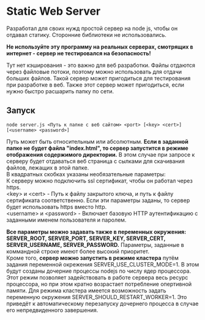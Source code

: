 # Static Web Server
Разработал для своих нужд простой сервер на node js, чтобы он отдавал статику. Сторонние библиотеки не использовались.

**Не используйте эту программу на реальных серверах, смотрящих в интернет - сервер не тестировался на безопасность!**

Тут нет кэширования - это важно для веб разработки.
Файлы отдаются через файловые потоки, поэтому можно использовать для отдачи больших файлов.
Такой сервер может пригодиться для тестирования при разработке в веб. Также этот сервер может пригодиться, если нужно быстро расшарить папку по сети.

## Запуск

```
node server.js <Путь к папке с веб сайтом> <port> [<key> <cert>] [<username> <password>]
```
Путь может быть относительным или абсолютным. **Если в заданной папке не будет файла "index.html", то сервер запустится в режиме отображения содержимого директории.** В этом случае при запросе к серверу будет отдаваться веб страница с сылками для скачивания файлов, лежащих в этой папке.  
В квадратных скобках указаны необязательные параметры:  
К серверу можно подключить ssl сертификат, чтобы он работал через https.  
\<key\> и \<cert\> - Путь к файлу закрытого ключа, и путь к файлу сертификата соответственно. Если эти параметры заданы, то сервер будет использовать https вместо http.  
\<username\> и \<password\> - Включает базовую HTTP аутентификацию с заданными именем пользователя и паролем.  

**Все параметры можно задавать также в переменных окружения: SERVER_ROOT, SERVER_PORT, SERVER_KEY, SERVER_CERT, SERVER_USERNAME, SERVER_PASSWORD.** Параметры, заданные в коммандной строке имеют более высокий приоритет.  
Кроме того, **сервер можно запустить в режиме кластера** путём задания переменной окрежения SERVER_USE_CLUSTER_MODE=1. В этом будут созданы дочерние процессы nodejs по числу ядер процессора. Этот режим позволяет задействовать в работе сервера весь ресурс процессора, но при этом кратно возрастает потребление опертивной памяти. Для режима кластера имеется возможность задать переменную окружения SERVER_SHOULD_RESTART_WORKER=1. Это приведёт к автоматическому перезапуску дочернего процесса в случае его непредвиденного завершения.